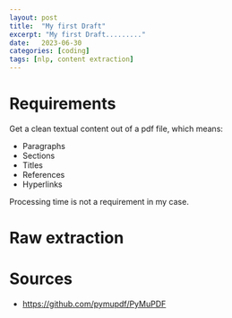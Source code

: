 ```yaml
---
layout: post
title:  "My first Draft"
excerpt: "My first Draft........."
date:   2023-06-30
categories: [coding]
tags: [nlp, content extraction]
---
```



# Requirements
Get a clean textual content out of a pdf file, which means:
* Paragraphs
* Sections
* Titles
* References
* Hyperlinks

Processing time is not a requirement in my case.

# Raw extraction


# Sources
* https://github.com/pymupdf/PyMuPDF